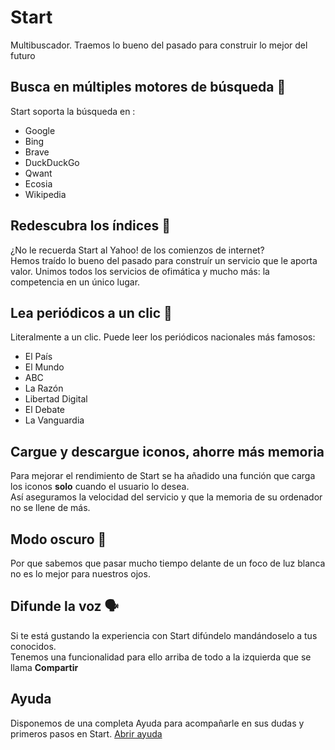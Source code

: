# Start
Multibuscador. Traemos lo bueno del pasado para construir lo mejor del futuro  

## Busca en múltiples motores de búsqueda  🔎
Start soporta la búsqueda en :
- Google
- Bing
- Brave
- DuckDuckGo
- Qwant
- Ecosia
- Wikipedia

## Redescubra los índices 📒
¿No le recuerda Start al Yahoo! de los comienzos de internet?  
Hemos traído lo bueno del pasado para construír un servicio que le aporta valor.
Unimos todos los servicios de ofimática y mucho más: la competencia en un único lugar.

## Lea periódicos a un clic 📰
Literalmente a un clic. Puede leer los periódicos nacionales más famosos:
- El País
- El Mundo
- ABC
- La Razón
- Libertad Digital
- El Debate 
- La Vanguardia

## Cargue y descargue iconos, ahorre más memoria
Para mejorar el rendimiento de Start se ha añadido una función que carga los iconos **solo** cuando el usuario lo desea.  
Así aseguramos la velocidad del servicio y que la memoria de su ordenador no se llene de más.

## Modo oscuro 🌙
Por que sabemos que pasar mucho tiempo delante de un foco de luz blanca no es lo mejor para nuestros ojos.

## Difunde la voz 🗣️
Si te está gustando la experiencia con Start difúndelo mandándoselo a tus conocidos.  
Tenemos una funcionalidad para ello arriba de todo a la izquierda que se llama **Compartir**

## Ayuda
Disponemos de una completa Ayuda para acompañarle en sus dudas y primeros pasos en Start. [Abrir ayuda](https://inled-group.github.io/start/ayuda.html)
